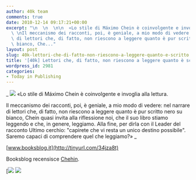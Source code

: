 ```yaml
---
author: 40k team
comments: true
date: 2010-12-14 09:17:21+00:00
excerpt: "\n  \n  \n\n  «Lo stile di Máximo Chein è coinvolgente e invoglia alla lettura.\
  \ \nIl meccanismo dei racconti, poi, è geniale, a mio modo di vedere: nel narrare\
  \ di lettori che, di fatto, non riescono a leggere quanto è pur scritto nero su\
  \ bianco, Che..."
layout: post
slug: 40k-lettori-che-di-fatto-non-riescono-a-leggere-quanto-e-scritto
title: '[40k] Lettori che, di fatto, non riescono a leggere quanto è scritto'
wordpress_id: 2981
categories:
- Today in Publishing
---
```



  


  _
![](http://www.40kbooks.com/wp-content/uploads/quote1.jpg)
  «Lo stile di Máximo Chein è coinvolgente e invoglia alla lettura.  

Il meccanismo dei racconti, poi, è geniale, a mio modo di vedere: nel narrare di lettori che, di fatto, non riescono a leggere quanto è pur scritto nero su bianco, Chein quasi invita alla riflessione noi, che il suo libro stiamo leggendo e che, in genere, leggiamo. Alla fine, per dirla con il Leader del racconto Ultimo cerchio: "capirete che vi resta un unico destino possibile".   
Saremo capaci di comprendere quel che leggiamo?»
_  

[www.booksblog.it](http://tinyurl.com/34jza8t)






Booksblog recensisce [Chehin](http://www.40kbooks.com/?page_id=133&category=14&product_id=31).





[![](http://www.bookcafe.net/filtr/t1.png)
[![](http://www.bookcafe.net/filtr/f1.png)](http://www.facebook.com/pages/40k/122586614419616)


 
    
